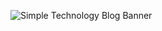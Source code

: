 <!---
nicole440/nicole440 is a ✨ special ✨ repository because its `README.md` (this file) appears on your GitHub profile.
You can click the Preview link to take a look at your changes.
--->
![Simple Technology Blog Banner](https://user-images.githubusercontent.com/111709554/235537355-7afa6bb6-1a6a-4d71-9748-469298a251e2.png)

